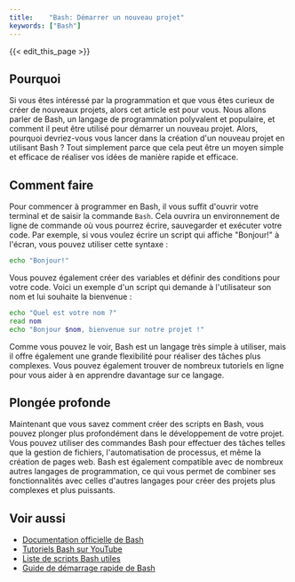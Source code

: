 ```yaml
---
title:    "Bash: Démarrer un nouveau projet"
keywords: ["Bash"]
---
```


{{< edit_this_page >}}

## Pourquoi 

Si vous êtes intéressé par la programmation et que vous êtes curieux de créer de nouveaux projets, alors cet article est pour vous. Nous allons parler de Bash, un langage de programmation polyvalent et populaire, et comment il peut être utilisé pour démarrer un nouveau projet. Alors, pourquoi devriez-vous vous lancer dans la création d'un nouveau projet en utilisant Bash ? Tout simplement parce que cela peut être un moyen simple et efficace de réaliser vos idées de manière rapide et efficace.

## Comment faire

Pour commencer à programmer en Bash, il vous suffit d'ouvrir votre terminal et de saisir la commande ```Bash```. Cela ouvrira un environnement de ligne de commande où vous pourrez écrire, sauvegarder et exécuter votre code. Par exemple, si vous voulez écrire un script qui affiche "Bonjour!" à l'écran, vous pouvez utiliser cette syntaxe :

```Bash
echo "Bonjour!"
```

Vous pouvez également créer des variables et définir des conditions pour votre code. Voici un exemple d'un script qui demande à l'utilisateur son nom et lui souhaite la bienvenue :

```Bash
echo "Quel est votre nom ?"
read nom
echo "Bonjour $nom, bienvenue sur notre projet !"
```

Comme vous pouvez le voir, Bash est un langage très simple à utiliser, mais il offre également une grande flexibilité pour réaliser des tâches plus complexes. Vous pouvez également trouver de nombreux tutoriels en ligne pour vous aider à en apprendre davantage sur ce langage.

## Plongée profonde

Maintenant que vous savez comment créer des scripts en Bash, vous pouvez plonger plus profondément dans le développement de votre projet. Vous pouvez utiliser des commandes Bash pour effectuer des tâches telles que la gestion de fichiers, l'automatisation de processus, et même la création de pages web. Bash est également compatible avec de nombreux autres langages de programmation, ce qui vous permet de combiner ses fonctionnalités avec celles d'autres langages pour créer des projets plus complexes et plus puissants.

## Voir aussi
- [Documentation officielle de Bash](https://www.gnu.org/software/bash/)
- [Tutoriels Bash sur YouTube](https://www.youtube.com/results?search_query=tutoriel+bash)
- [Liste de scripts Bash utiles](https://github.com/awesome-lists/awesome-bash)
- [Guide de démarrage rapide de Bash](https://linuxconfig.org/bash-scripting-tutorial-for-beginners)
